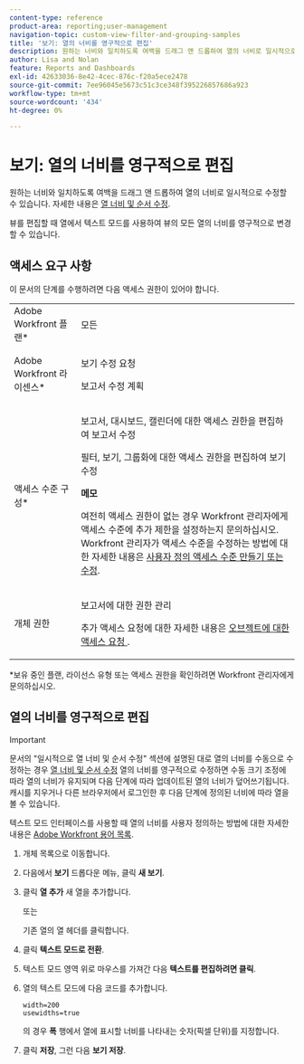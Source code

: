 ```yaml
---
content-type: reference
product-area: reporting;user-management
navigation-topic: custom-view-filter-and-grouping-samples
title: '보기: 열의 너비를 영구적으로 편집'
description: 원하는 너비와 일치하도록 여백을 드래그 앤 드롭하여 열의 너비로 일시적으로 수정할 수 있습니다. 자세한 내용은 열 너비 및 순서 수정을 참조하십시오.
author: Lisa and Nolan
feature: Reports and Dashboards
exl-id: 42633036-8e42-4cec-876c-f20a5ece2478
source-git-commit: 7ee96045e5673c51c3ce348f395226857686a923
workflow-type: tm+mt
source-wordcount: '434'
ht-degree: 0%

---
```


# 보기: 열의 너비를 영구적으로 편집

원하는 너비와 일치하도록 여백을 드래그 앤 드롭하여 열의 너비로 일시적으로 수정할 수 있습니다. 자세한 내용은 [열 너비 및 순서 수정](../../../reports-and-dashboards/reports/reporting-elements/modify-column-width-order.md).

뷰를 편집할 때 열에서 텍스트 모드를 사용하여 뷰의 모든 열의 너비를 영구적으로 변경할 수 있습니다.

## 액세스 요구 사항

이 문서의 단계를 수행하려면 다음 액세스 권한이 있어야 합니다.

<table style="table-layout:auto"> 
 <col> 
 <col> 
 <tbody> 
  <tr> 
   <td role="rowheader">Adobe Workfront 플랜*</td> 
   <td> <p>모든</p> </td> 
  </tr> 
  <tr> 
   <td role="rowheader">Adobe Workfront 라이센스*</td> 
   <td> <p>보기 수정 요청 </p>
   <p>보고서 수정 계획</p> </td> 
  </tr> 
  <tr> 
   <td role="rowheader">액세스 수준 구성*</td> 
   <td> <p>보고서, 대시보드, 캘린더에 대한 액세스 권한을 편집하여 보고서 수정</p> <p>필터, 보기, 그룹화에 대한 액세스 권한을 편집하여 보기 수정</p> <p><b>메모</b>

여전히 액세스 권한이 없는 경우 Workfront 관리자에게 액세스 수준에 추가 제한을 설정하는지 문의하십시오. Workfront 관리자가 액세스 수준을 수정하는 방법에 대한 자세한 내용은 <a href="../../../administration-and-setup/add-users/configure-and-grant-access/create-modify-access-levels.md" class="MCXref xref">사용자 정의 액세스 수준 만들기 또는 수정</a>.</p> </td>
</tr>  
  <tr> 
   <td role="rowheader">개체 권한</td> 
   <td> <p>보고서에 대한 권한 관리</p> <p>추가 액세스 요청에 대한 자세한 내용은 <a href="../../../workfront-basics/grant-and-request-access-to-objects/request-access.md" class="MCXref xref">오브젝트에 대한 액세스 요청 </a>.</p> </td> 
  </tr> 
 </tbody> 
</table>

&#42;보유 중인 플랜, 라이선스 유형 또는 액세스 권한을 확인하려면 Workfront 관리자에게 문의하십시오.

## 열의 너비를 영구적으로 편집

>[!IMPORTANT]
>
>문서의 &quot;일시적으로 열 너비 및 순서 수정&quot; 섹션에 설명된 대로 열의 너비를 수동으로 수정하는 경우 [열 너비 및 순서 수정](../../../reports-and-dashboards/reports/reporting-elements/modify-column-width-order.md) 열의 너비를 영구적으로 수정하면 수동 크기 조정에 따라 열의 너비가 유지되며 다음 단계에 따라 업데이트된 열의 너비가 덮어쓰기됩니다. 캐시를 지우거나 다른 브라우저에서 로그인한 후 다음 단계에 정의된 너비에 따라 열을 볼 수 있습니다.
>
>텍스트 모드 인터페이스를 사용할 때 열의 너비를 사용자 정의하는 방법에 대한 자세한 내용은 [Adobe Workfront 용어 목록](../../../workfront-basics/navigate-workfront/workfront-navigation/workfront-terminology-glossary.md).

1. 개체 목록으로 이동합니다.
1. 다음에서 **보기** 드롭다운 메뉴, 클릭 **새 보기**.

1. 클릭 **열 추가** 새 열을 추가합니다.

   또는

   기존 열의 열 헤더를 클릭합니다.

1. 클릭 **텍스트 모드로 전환**.
1. 텍스트 모드 영역 위로 마우스를 가져간 다음 **텍스트를 편집하려면 클릭**.
1. 열의 텍스트 모드에 다음 코드를 추가합니다.

   ```
   width=200
   usewidths=true
   ```

   의 경우 **폭** 행에서 열에 표시할 너비를 나타내는 숫자(픽셀 단위)를 지정합니다.

1. 클릭 **저장**, 그런 다음 **보기 저장**.


